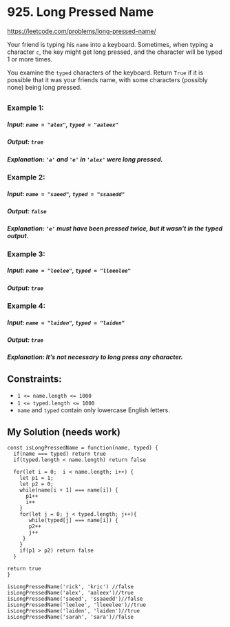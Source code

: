 # 925. Long Pressed Name

https://leetcode.com/problems/long-pressed-name/

Your friend is typing his `name` into a keyboard. Sometimes, when typing a character `c`, the key might get long pressed, and the character will be typed 1 or more times.

You examine the `typed` characters of the keyboard. Return `True` if it is possible that it was your friends name, with some characters (possibly none) being long pressed.

##

### Example 1:
##### Input: `name = "alex"`, `typed = "aaleex"`
##### Output: `true`
##### Explanation: `'a'` and `'e'` in `'alex'` were long pressed.

### Example 2:
##### Input: `name = "saeed"`, `typed = "ssaaedd"`
##### Output: `false`
##### Explanation: `'e'` must have been pressed twice, but it wasn't in the typed output.

### Example 3:
##### Input: `name = "leelee"`, `typed = "lleeelee"`
##### Output: `true`

### Example 4:
##### Input: `name = "laiden"`, `typed = "laiden"`
##### Output: `true`
##### Explanation: It's not necessary to long press any character.

## Constraints:
- `1 <= name.length <= 1000`
- `1 <= typed.length <= 1000`
- `name` and `typed` contain only lowercase English letters.


## My Solution (needs work)
````
const isLongPressedName = function(name, typed) {
  if(name === typed) return true
  if(typed.length < name.length) return false

  for(let i = 0;  i < name.length; i++) {
    let p1 = 1; 
    let p2 = 0;
    while(name[i + 1] === name[i]) {
      p1++
      i++
    }
    for(let j = 0; j < typed.length; j++){
       while(typed[j] === name[i]) {
       p2++
       j++
     }
    }
    if(p1 > p2) return false
  }
  
return true
}

isLongPressedName('rick', 'kric') //false
isLongPressedName('alex', 'aaleex')//true
isLongPressedName('saeed', 'ssaaedd')//false
isLongPressedName('leelee', 'lleeelee')//true
isLongPressedName('laiden', 'laiden')//true
isLongPressedName('sarah', 'sara')//false
````
